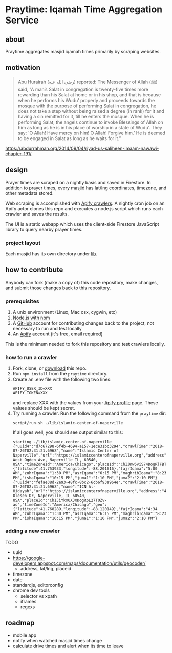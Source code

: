 # Praytime: Iqamah Time Aggregation Service

## about

Praytime aggregates masjid iqamah times primarily by scraping websites.

## motivation

> Abu Hurairah (رضي الله عنه) reported: The Messenger of Allah (ﷺ) said, “A man’s Salat in congregation is twenty-five times more rewarding than his Salat at home or in his shop, and that is because when he performs his Wudu’ properly and proceeds towards the mosque with the purpose of performing Salat in congregation, he does not take a step without being raised a degree (in rank) for it and having a sin remitted for it, till he enters the mosque. When he is performing Salat, the angels continue to invoke Blessings of Allah on him as long as he is in his place of worship in a state of Wudu’. They say: `O Allah! Have mercy on him! O Allah! Forgive him.’ He is deemed to be engaged in Salat as long as he waits for it.”

https://abdurrahman.org/2014/09/04/riyad-us-saliheen-imaam-nawawi-chapter-191/

## design

Prayer times are scraped on a nightly basis and saved in Firestore. In addition to prayer times, every masjid has lat/lng coordinates, timezone, and other metadata stored.

Web scraping is accomplished with [Apify crawlers](https://www.apify.com). A nightly cron job on an Apify actor clones this repo and executes a node.js script which runs each crawler and saves the results.

The UI is a static webapp which uses the client-side Firestore JavaScript library to query nearby prayer times.

### project layout

Each masjid has its own directory under [lib](lib).

## how to contribute

Anybody can fork (make a copy of) this code repository, make changes, and submit those changes back to this repository.

### prerequisites

1. A unix environment (Linux, Mac osx, cygwin, etc)
2. [Node.js with npm](https://nodejs.org)
3. A [GitHub](https://github.com) account for contributing changes back to the project, not necessary to run and test locally
4. An [Apify](https://www.apify.com) account (it's free, email required)

This is the minimum needed to fork this repository and test crawlers locally.

### how to run a crawler

1. Fork, clone, or [download](https://github.com/praytime/praytime/archive/master.zip) this repo.
2. Run `npm install` from the `praytime` directory.
3. Create an .env file with the following two lines:
    ```
    APIFY_USER_ID=XXX
    APIFY_TOKEN=XXX
    ```
   and replace XXX with the values from your [Apify profile](https://my.apify.com/account#/integrations) page. These values should be kept secret.
4. Try running a crawler. Run the following command from the `praytime` dir:
    ```
    script/run.sh ./lib/islamic-center-of-naperville
    ```
    If all goes well, you should see output similar to this:
    ```
    starting ./lib/islamic-center-of-naperville
    {"uuid4":"d7c67298-6f4b-4694-a157-1ece31bc3294","crawlTime":"2018-07-26T02:31:21.696Z","name":"Islamic Center of Naperville","url":"https://islamiccenterofnaperville.org","address":"2844 West Ogden Ave, Naperville IL, 60540, USA","timeZoneId":"America/Chicago","placeId":"ChIJnw5viS74DogRlFBTHUQ89Dk","geo":{"latitude":41.753933,"longitude":-88.201616},"fajrIqama":"5:00 AM","zuhrIqama":"1:30 PM","asrIqama":"6:15 PM","maghribIqama":"8:23 PM","ishaIqama":"10:15 PM","juma1":"1:10 PM","juma2":"2:10 PM"}
    {"uuid4":"fefae38d-2e93-48fc-8bc2-6cb6f93a964e","crawlTime":"2018-07-26T02:31:21.696Z","name":"ICN Al-Hidayah","url":"https://islamiccenterofnaperville.org","address":"450 Olesen Dr, Naperville, IL 60540, USA","placeId":"ChIJiYkXUXJXDogRpL27TOZv-ao","timeZoneId":"America/Chicago","geo":{"latitude":41.768289,"longitude":-88.120149},"fajrIqama":"4:34 AM","zuhrIqama":"1:30 PM","asrIqama":"6:15 PM","maghribIqama":"8:23 PM","ishaIqama":"10:15 PM","juma1":"1:10 PM","juma2":"2:10 PM"}
    ```

### adding a new crawler

TODO

- uuid
- https://google-developers.appspot.com/maps/documentation/utils/geocoder/
  - address, lat/lng, placeid
- timezone
- date
- standardjs, editorconfig
- chrome dev tools
  - selector vs xpath
  - iframes
  - regexs

## roadmap

- mobile app
- notify when watched masjid times change
- calculate drive times and alert when its time to leave

